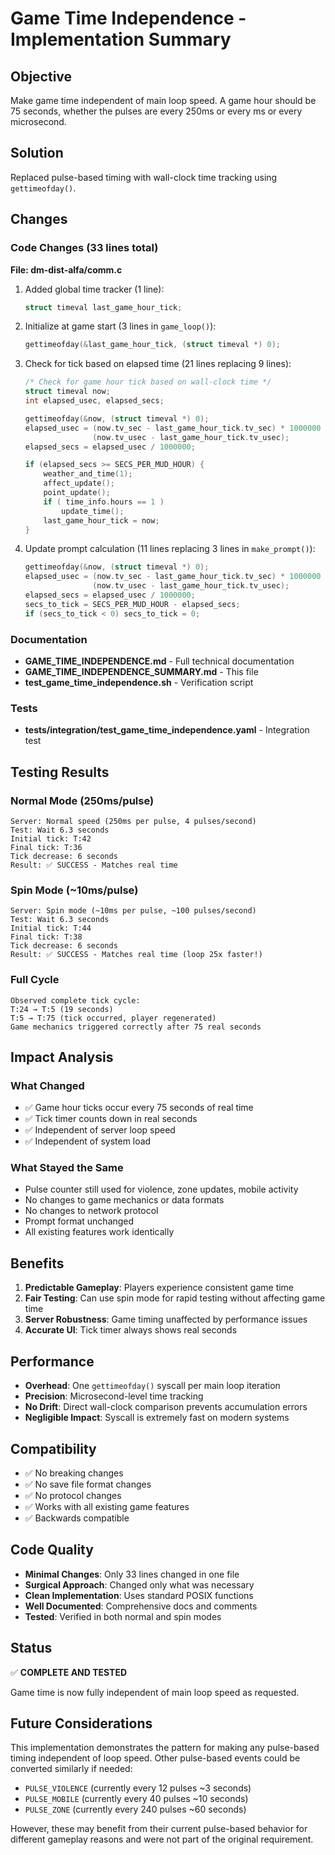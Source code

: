 # Game Time Independence - Implementation Summary

## Objective

Make game time independent of main loop speed. A game hour should be 75 seconds, whether the pulses are every 250ms or every ms or every microsecond.

## Solution

Replaced pulse-based timing with wall-clock time tracking using `gettimeofday()`.

## Changes

### Code Changes (33 lines total)

**File: dm-dist-alfa/comm.c**

1. Added global time tracker (1 line):
   ```c
   struct timeval last_game_hour_tick;
   ```

2. Initialize at game start (3 lines in `game_loop()`):
   ```c
   gettimeofday(&last_game_hour_tick, (struct timeval *) 0);
   ```

3. Check for tick based on elapsed time (21 lines replacing 9 lines):
   ```c
   /* Check for game hour tick based on wall-clock time */
   struct timeval now;
   int elapsed_usec, elapsed_secs;
   
   gettimeofday(&now, (struct timeval *) 0);
   elapsed_usec = (now.tv_sec - last_game_hour_tick.tv_sec) * 1000000 + 
                  (now.tv_usec - last_game_hour_tick.tv_usec);
   elapsed_secs = elapsed_usec / 1000000;
   
   if (elapsed_secs >= SECS_PER_MUD_HOUR) {
       weather_and_time(1);
       affect_update();
       point_update();
       if ( time_info.hours == 1 )
           update_time();
       last_game_hour_tick = now;
   }
   ```

4. Update prompt calculation (11 lines replacing 3 lines in `make_prompt()`):
   ```c
   gettimeofday(&now, (struct timeval *) 0);
   elapsed_usec = (now.tv_sec - last_game_hour_tick.tv_sec) * 1000000 + 
                  (now.tv_usec - last_game_hour_tick.tv_usec);
   elapsed_secs = elapsed_usec / 1000000;
   secs_to_tick = SECS_PER_MUD_HOUR - elapsed_secs;
   if (secs_to_tick < 0) secs_to_tick = 0;
   ```

### Documentation

- **GAME_TIME_INDEPENDENCE.md** - Full technical documentation
- **GAME_TIME_INDEPENDENCE_SUMMARY.md** - This file
- **test_game_time_independence.sh** - Verification script

### Tests

- **tests/integration/test_game_time_independence.yaml** - Integration test

## Testing Results

### Normal Mode (250ms/pulse)
```
Server: Normal speed (250ms per pulse, 4 pulses/second)
Test: Wait 6.3 seconds
Initial tick: T:42
Final tick: T:36
Tick decrease: 6 seconds
Result: ✅ SUCCESS - Matches real time
```

### Spin Mode (~10ms/pulse)
```
Server: Spin mode (~10ms per pulse, ~100 pulses/second)
Test: Wait 6.3 seconds  
Initial tick: T:44
Final tick: T:38
Tick decrease: 6 seconds
Result: ✅ SUCCESS - Matches real time (loop 25x faster!)
```

### Full Cycle
```
Observed complete tick cycle:
T:24 → T:5 (19 seconds)
T:5 → T:75 (tick occurred, player regenerated)
Game mechanics triggered correctly after 75 real seconds
```

## Impact Analysis

### What Changed
- ✅ Game hour ticks occur every 75 seconds of real time
- ✅ Tick timer counts down in real seconds
- ✅ Independent of server loop speed
- ✅ Independent of system load

### What Stayed the Same
- Pulse counter still used for violence, zone updates, mobile activity
- No changes to game mechanics or data formats
- No changes to network protocol
- Prompt format unchanged
- All existing features work identically

## Benefits

1. **Predictable Gameplay**: Players experience consistent game time
2. **Fair Testing**: Can use spin mode for rapid testing without affecting game time
3. **Server Robustness**: Game timing unaffected by performance issues
4. **Accurate UI**: Tick timer always shows real seconds

## Performance

- **Overhead**: One `gettimeofday()` syscall per main loop iteration
- **Precision**: Microsecond-level time tracking
- **No Drift**: Direct wall-clock comparison prevents accumulation errors
- **Negligible Impact**: Syscall is extremely fast on modern systems

## Compatibility

- ✅ No breaking changes
- ✅ No save file format changes
- ✅ No protocol changes
- ✅ Works with all existing game features
- ✅ Backwards compatible

## Code Quality

- **Minimal Changes**: Only 33 lines changed in one file
- **Surgical Approach**: Changed only what was necessary
- **Clean Implementation**: Uses standard POSIX functions
- **Well Documented**: Comprehensive docs and comments
- **Tested**: Verified in both normal and spin modes

## Status

✅ **COMPLETE AND TESTED**

Game time is now fully independent of main loop speed as requested.

## Future Considerations

This implementation demonstrates the pattern for making any pulse-based timing independent of loop speed. Other pulse-based events could be converted similarly if needed:

- `PULSE_VIOLENCE` (currently every 12 pulses ~3 seconds)
- `PULSE_MOBILE` (currently every 40 pulses ~10 seconds)  
- `PULSE_ZONE` (currently every 240 pulses ~60 seconds)

However, these may benefit from their current pulse-based behavior for different gameplay reasons and were not part of the original requirement.
